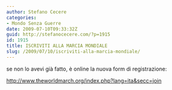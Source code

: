 ```yaml
---
author: Stefano Cecere
categories:
- Mondo Senza Guerre
date: 2009-07-10T09:33:32Z
guid: http://stefanocecere.com/?p=1915
id: 1915
title: ISCRIVITI ALLA MARCIA MONDIALE
slug: /2009/07/10/iscriviti-alla-marcia-mondiale/
---
```


se non lo avevi già fatto, è online la nuova form di registrazione:

<http://www.theworldmarch.org/index.php?lang=ita&secc=join>